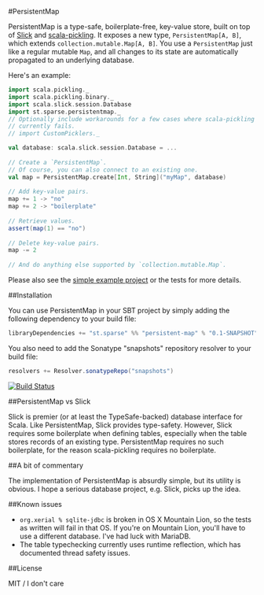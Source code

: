#PersistentMap

PersistentMap is a type-safe, boilerplate-free, key-value store, built on top of [Slick](http://slick.typesafe.com/) and [scala-pickling](https://github.com/scala/pickling).
It exposes a new type, `PersistentMap[A, B]`, which extends `collection.mutable.Map[A, B]`.
You use a `PersistentMap` just like a regular mutable `Map`, and all changes to its state are automatically propagated to an underlying database.

Here's an example:

```scala
import scala.pickling._
import scala.pickling.binary._
import scala.slick.session.Database
import st.sparse.persistentmap._
// Optionally include workarounds for a few cases where scala-pickling
// currently fails.
// import CustomPicklers._

val database: scala.slick.session.Database = ...
    
// Create a `PersistentMap`.
// Of course, you can also connect to an existing one.
val map = PersistentMap.create[Int, String]("myMap", database)
    
// Add key-value pairs.
map += 1 -> "no"
map += 2 -> "boilerplate"
    
// Retrieve values.
assert(map(1) == "no")
    
// Delete key-value pairs.
map -= 2
    
// And do anything else supported by `collection.mutable.Map`.
```

Please also see the [simple example project](http://github.com/emchristiansen/PersistentMapExample) or the tests for more details.

##Installation

You can use PersistentMap in your SBT project by simply adding the following dependency to your build file:

```scala
libraryDependencies += "st.sparse" %% "persistent-map" % "0.1-SNAPSHOT"
```

You also need to add the Sonatype "snapshots" repository resolver to your build file:

```scala
resolvers += Resolver.sonatypeRepo("snapshots")
```

[![Build Status](https://travis-ci.org/emchristiansen/PersistentMap.png)](https://travis-ci.org/emchristiansen/PersistentMap)

##PersistentMap vs Slick

Slick is premier (or at least the TypeSafe-backed) database interface for Scala.
Like PersistentMap, Slick provides type-safety.
However, Slick requires some boilerplate when defining tables, especially when the table stores records of an existing type.
PersistentMap requires no such boilerplate, for the reason scala-pickling requires no boilerplate.

##A bit of commentary

The implementation of PersistentMap is absurdly simple, but its utility is obvious.
I hope a serious database project, e.g. Slick, picks up the idea.

##Known issues

* `org.xerial % sqlite-jdbc` is broken in OS X Mountain Lion, so the tests as written will fail in that OS.
If you're on Mountain Lion, you'll have to use a different database.
I've had luck with MariaDB.
* The table typechecking currently uses runtime reflection, which has documented thread safety issues.

##License

MIT / I don't care

